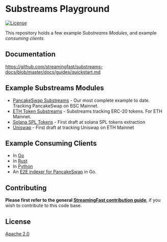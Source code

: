 # Substreams Playground
[![License](https://img.shields.io/badge/License-Apache%202.0-blue.svg)](https://opensource.org/licenses/Apache-2.0)

This repository holds a few example _Substreams Modules_, and example _consuming clients_.

## Documentation

https://github.com/streamingfast/substreams-docs/blob/master/docs/guides/quickstart.md

## Example Substreams Modules

* [PancakeSwap Substreams](./modules/pancakeswap) - Our most complete example to date. Tracking PancakeSwap on BSC Mainnet.
* [ETH Token Substreams](./modules/erc20) - Substreams tracking ERC-20 tokens. For ETH Mainnet.
* [Solana SPL Tokens](./modules/sol-spl-tokens) - First draft at solana SPL tokens extraction
* [Uniswap](./modules/uniswap) - First draft at tracking Uniswap on ETH Mainnet


## Example Consuming Clients

* In [Go](./consumers/golang)
* In [Rust](./consumers/rust)
* In [Python](./consumers/python)
* An [E2E indexer for PancakeSwap](./consumers/pancakeswap-to-graphnode) in Go.


## Contributing

**Please first refer to the general
[StreamingFast contribution guide](https://github.com/streamingfast/streamingfast/blob/master/CONTRIBUTING.md)**,
if you wish to contribute to this code base.


## License

[Apache 2.0](LICENSE)
